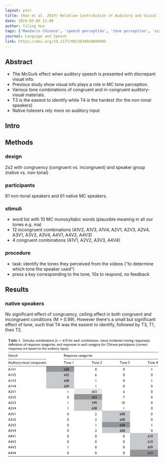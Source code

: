 ```yaml
---
layout: post
title: (Han et al. 2019) Relative Contribution of Auditory and Visual Information to Mandarin Chinese Tone Identification by Native and Tone-naïve Listeners
date: 2024-03-05 11:00
author: Yiling Huo
tags: ['Mandarin Chinese', 'speech perception', 'tone perception', 'visual cues', 'McGurk effect']
journal: Language and Speech
link: https://doi.org/10.1177/0023830919889995
---
```


## Abstract

- The McGurk effect when auditory speech is presented with discrepant visual info. 
- Previous study show visual info plays a role in MC tone perception. 
- Various tone combinations of congruent and in-congruent auditory-visual materials.
- T3 is the easiest to identify while T4 is the hardest (for the non-tonal speakers)
- Native listeners rely more on auditory input

## Intro

## Methods

### design

2x2 with congruency (congruent vs. incongruent) and speaker group (native vs.  non-tonal)

### participants

81 non-tonal speakers and 61 native MC speakers. 

### stimuli

- word list with 10 MC monosyllabic words (plausible meaning in all our tones e.g. ma)
- 12 incongruent combinations (A1V2, A1V3, A1V4, A2V1, A2V3, A2V4, A3V1, A3V2, A3V4, A4V1, A4V2, A4V3)
- 4 congruent combinations (A1V1, A2V2, A3V3, A4V4)

### procedure

- task: identify the tones they perceived from the videos ("to determine which tone the speaker used")
- press a key corresponding to the tone, 10s to respond, no feedback

## Results

### native speakers

No significant effect of congruency, ceiling effect in both congruent and incongruent conditions (M > 0.99). However there's a small but significant effect of tone, such that T4 was the easiest to identify, followed by T3, T1, then T2. 

![result](/img/articles-phd/han-2019-1.png)